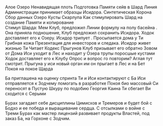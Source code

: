 Алое Озеро
Ненавидящая плоть
Подготовка 
	Памяти
		сейв в Шард
			Линия Администрации принимает образцы Исидора.
				Синтетическая Корона
					Сбор данных
		Озеро Кусты Скарлупа
		Как стимулировать Шард на создание Памяти и копирование		
		Стимул Шарда:
			Мем
				Клуб, предложил Линии формулу на полу басейна . Она приняла подношение, Клуб предложил сохранить Исидора. Ходок доставляет его к Озеру.
				Исидор трипует .
				Просыпается дома у Ти
				Грибная кожа
				Презентация для инвесторов и следака.
				Исидор живет жизнью Ти 
					Читает Кодекс Прыгунов
				Клуб призывает его обратно Зовом от Дома
					Иси уходит в Лес и находит у Озера трупы поросшые кустами
					Ходок доставляет его к Клубу
				Опрос и вопрос го повторим? Аглая тут смотрит.
	Прыгуна
		у иси новый орган им он прыгает в Лес и на Бет
	Покоя
		на покое Щарда

Ба приглашена на оценку спринта
	Ти и Иси контактируют с Ба
	Иси отправляется к Зодчему помогать в разработке Покоя био массовый
	Си переносят в Пустую Шкуру по подобию Георгия Каина
	Ти сбегает
	Ви сходится с Серыми

Бурах загадает себе дисциплины Цимисхов и Тремеров и будет бой с Бодхо и ее победа и выращивание сердца. С отсылками о войне с Треми
Бурах как мастер лицензий развивает продукты Властей, под заказ Ба, на Горхоне с Зодчим.


